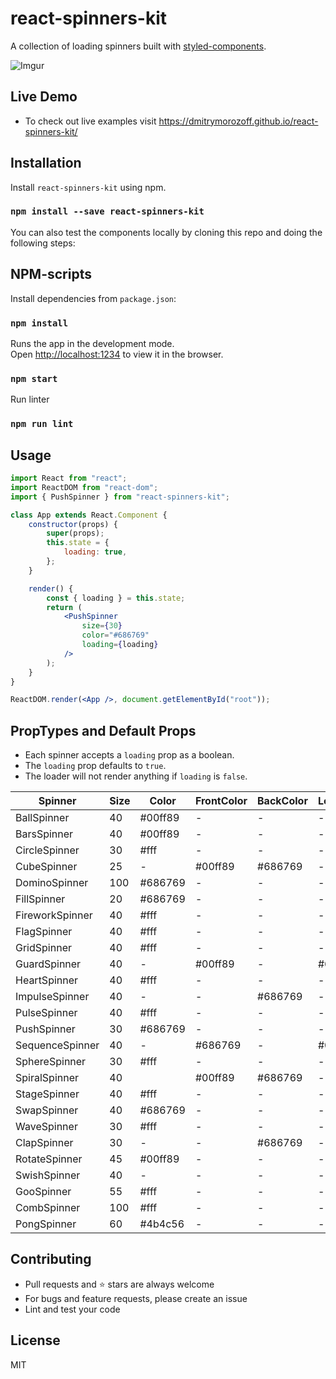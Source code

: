 # react-spinners-kit

A collection of loading spinners built with [styled-components](https://styled-components.com).

![Imgur](https://i.imgur.com/T4g6UZw.gif)

## Live Demo

-   To check out live examples visit https://dmitrymorozoff.github.io/react-spinners-kit/

## Installation

Install `react-spinners-kit` using npm.

### `npm install --save react-spinners-kit`

You can also test the components locally by cloning this repo and doing the following steps:

## NPM-scripts

Install dependencies from `package.json`:

### `npm install`

Runs the app in the development mode.<br>
Open [http://localhost:1234](http://localhost:1234) to view it in the browser.

### `npm start`

Run linter

### `npm run lint`

## Usage

```jsx
import React from "react";
import ReactDOM from "react-dom";
import { PushSpinner } from "react-spinners-kit";

class App extends React.Component {
    constructor(props) {
        super(props);
        this.state = {
            loading: true,
        };
    }

    render() {
        const { loading } = this.state;
        return (
            <PushSpinner
                size={30}
                color="#686769"
                loading={loading}
            />
        );
    }
}

ReactDOM.render(<App />, document.getElementById("root"));
```

## PropTypes and Default Props

- Each spinner accepts a `loading` prop as a boolean. 
- The `loading` prop defaults to `true`.
- The loader will not render anything if `loading` is `false`. 

| Spinner         | Size | Color   | FrontColor | BackColor | LeftColor | TopColor | FirstColor | SecondColor |
| --------------- | ---- | ------- | ---------- | --------- | --------- | -------- | ---------- | ----------- |
| BallSpinner     | 40   | #00ff89 | -          | -         | -         | -        | -          | -           |
| BarsSpinner     | 40   | #00ff89 | -          | -         | -         | -        | -          | -           |
| CircleSpinner   | 30   | #fff    | -          | -         | -         | -        | -          | -           |
| CubeSpinner     | 25   | -       | #00ff89    | #686769   | -         | -        | -          | -           |
| DominoSpinner   | 100  | #686769 | -          | -         | -         | -        | -          | -           |
| FillSpinner     | 20   | #686769 | -          | -         | -         | -        | -          | -           |
| FireworkSpinner | 40   | #fff    | -          | -         | -         | -        | -          | -           |
| FlagSpinner     | 40   | #fff    | -          | -         | -         | -        | -          | -           |
| GridSpinner     | 40   | #fff    | -          | -         | -         | -        | -          | -           |
| GuardSpinner    | 40   | -       | #00ff89    | -         | #686769   | -        | -          | -           |
| HeartSpinner    | 40   | #fff    | -          | -         | -         | -        | -          | -           |
| ImpulseSpinner  | 40   | -       | -          | #686769   | -         | #00ff89  | -          | -           |
| PulseSpinner    | 40   | #fff    | -          | -         | -         | -        | -          | -           |
| PushSpinner     | 30   | #686769 | -          | -         | -         | -        | -          | -           |
| SequenceSpinner | 40   | -       | #686769    | -         | #00ff89   | -        | -          | -           |
| SphereSpinner   | 30   | #fff    | -          | -         | -         | -        | -          | -           |
| SpiralSpinner   | 40   |         | #00ff89    | #686769   | -         | -        | -          | -           |
| StageSpinner    | 40   | #fff    | -          | -         | -         | -        | -          | -           |
| SwapSpinner     | 40   | #686769 | -          | -         | -         | -        | -          | -           |
| WaveSpinner     | 30   | #fff    | -          | -         | -         | -        | -          | -           |
| ClapSpinner     | 30   | -       | -          | #686769   | -         | #00ff89  | -          | -           |
| RotateSpinner   | 45   | #00ff89 | -          | -         | -         | -        | -          | -           |
| SwishSpinner    | 40   | -       | -          | -         | -         | -        | #4b4c56    | #fff        |
| GooSpinner      | 55   | #fff    | -          | -         | -         | -        | -          | -           |
| CombSpinner     | 100  | #fff    | -          | -         | -         | -        | -          | -           |
| PongSpinner     | 60   | #4b4c56 | -          | -         | -         | -        | -          | -           |

## Contributing

- Pull requests and ⭐ stars are always welcome
- For bugs and feature requests, please create an issue
- Lint and test your code

## License

MIT